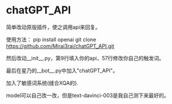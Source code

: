# chatGPT_API

简单改动原版插件，使之调用api来回复。

使用方法：
pip install openai
git clone https://github.com/Mirai3rai/chatGPT_API.git

然后改动__init__.py，第9行填入你的api，57行修改你自己的触发词。

最后在星乃的__bot__.py中加入"chatGPT_API"。

加入了敏感词系统(缝合XQA的).

model可以自己改一改，但是text-davinci-003是我自己测下来最好的。
